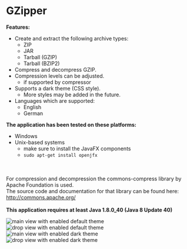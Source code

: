 # GZipper

<b>Features:</b><br />

* Create and extract the following archive types:
  - ZIP
  - JAR
  - Tarball (GZIP)
  - Tarball (BZIP2)
* Compress and decompress GZIP.
* Compression levels can be adjusted.
  - if supported by compressor
* Supports a dark theme (CSS style).
  - More styles may be added in the future.
* Languages which are supported:
  - English
  - German
  
<b>The application has been tested on these platforms:</b>
 * Windows
 * Unix-based systems
   - make sure to install the JavaFX components
   - `sudo apt-get install openjfx`

<br /><br />
For compression and decompression the commons-compress library by Apache Foundation is used.
<br />The source code and documentation for that library can be found here: <a href>http://commons.apache.org/</a>
<br /><br />
<b>This application requires at least Java 1.8.0_40 (Java 8 Update 40)</b>

<img src="https://homepages.fhv.at/mfu7609/images/gzipper_gui_FX.PNG" alt="main view with enabled default theme"/><br />
<img src="https://homepages.fhv.at/mfu7609/images/gzipper_gui_FX_dropper.PNG" alt="drop view with enabled default theme"/><br />
<img src="https://homepages.fhv.at/mfu7609/images/gzipper_gui_FX_DARK.PNG" alt="main view with enabled dark theme"/><br />
<img src="https://homepages.fhv.at/mfu7609/images/gzipper_gui_FX_dropper_dark.PNG" alt="drop view with enabled dark theme"/>
